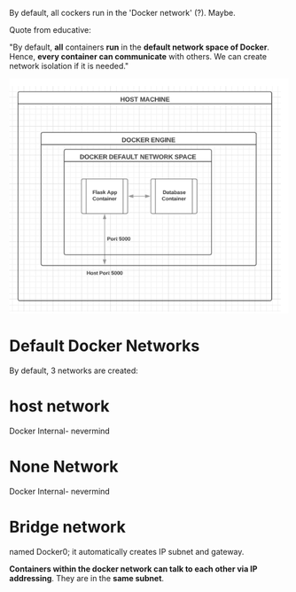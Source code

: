 

By default, all cockers run 
in the 'Docker network' (?). Maybe.



Quote from educative:


"By default, **all** containers **run** in the **default network space of Docker**. Hence, **every container can communicate** with others. We can create network isolation if it is needed."



![Docker Network View](/assets/images/2022-07-14-15-15-32.png)


# Default Docker Networks
By default, 3 networks are created:

# host network
Docker Internal- nevermind
# None Network

Docker Internal- nevermind
# Bridge network

named Docker0; it automatically creates IP subnet and gateway.


 **Containers within the docker network can talk to each other via IP addressing**. They are in the **same subnet**.

